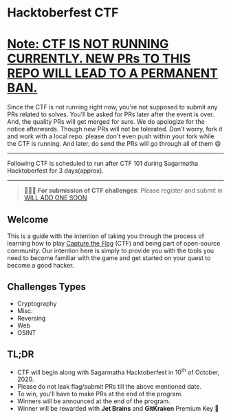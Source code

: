 # Hacktoberfest CTF

# <u>Note: CTF IS NOT RUNNING CURRENTLY. NEW PRs TO THIS REPO WILL LEAD TO A PERMANENT BAN.</u>

Since the CTF is not running right now, you're not supposed to submit any PRs related to solves. You'll be asked for PRs later after the event is over. And, the quality PRs will get merged for sure. We do apologize for the notice afterwards. Though new PRs will not be tolerated. Don't worry, fork it and work with a local repo. please don't even push within your fork while the CTF is running. And later, do send the PRs will go through all of them :smile:

----
Following CTF is scheduled to run after CTF 101 during Sagarmatha Hacktoberfest for 3 days(approx).

----

> 🚨🚨🚨 **For submission of CTF challenges**: Please register and submit in [WILL ADD ONE SOON](https://www.youtube.com/watch?v=dQw4w9WgXcQ)

## Welcome

This is a guide with the intention of taking you through the process of learning how to play [Capture the Flag](https://en.wikipedia.org/wiki/Capture_the_flag#Computer_security) (CTF) and being part of open-source community. Our intention here is simply to provide you with the tools you need to become familiar with the game and get started on your quest to become a good hacker.

## Challenges Types

- Cryptography
- Misc.
- Reversing
- Web
- OSINT

## TL;DR

- CTF will begin along with Sagarmatha Hacktoberfest in 10<sup>th</sup> of October, 2020.
- Please do not leak flag/submit PRs till the above mentioned date.
- To win, you'll have to make PRs at the end of the program.
-  Winners will be announced at the end of the program.
-  Winner will be rewarded with **Jet Brains** and **GitKraken** Premium Key :tada: 
